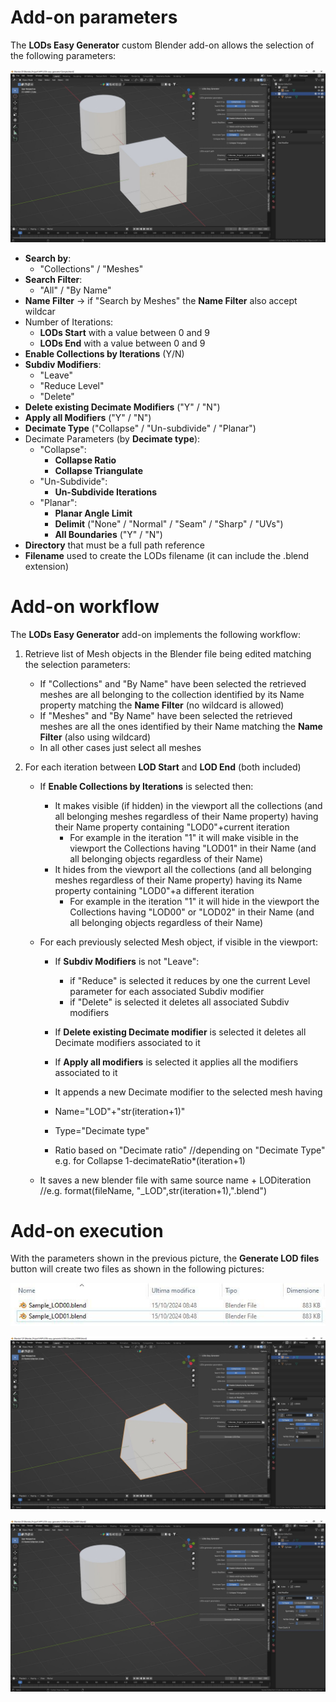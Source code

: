 # Add-on parameters

The **LODs Easy Generator** custom Blender add-on allows the selection of the following parameters:

![Parameters](./images/Parameters.jpg)

- **Search by**:
  - "Collections" / "Meshes"
- **Search Filter**:
  - "All" / "By Name"
- **Name Filter** -> if "Search by Meshes" the **Name Filter** also accept wildcar
- Number of Iterations:
  - **LODs Start** with a value between 0 and 9
  - **LODs End** with a value between 0 and 9
- **Enable Collections by Iterations** (Y/N)
- **Subdiv Modifiers**:
  - "Leave"
  - "Reduce Level"
  - "Delete"
- **Delete existing Decimate Modifiers** ("Y" / "N")
- **Apply all Modifiers** ("Y" / "N")
- **Decimate Type** ("Collapse" / "Un-subdivide" / "Planar")
- Decimate Parameters (by **Decimate type**):
  - "Collapse":
    - **Collapse Ratio**
    - **Collapse Triangulate**
  - "Un-Subdivide":
    - **Un-Subdivide Iterations**
  - "Planar":
    - **Planar Angle Limit** 
    - **Delimit** ("None" / "Normal" / "Seam" / "Sharp" / "UVs")
    - **All Boundaries** ("Y" / "N")
- **Directory** that must be a full path reference
- **Filename** used to create the LODs filename (it can include the .blend extension)

# Add-on workflow
The **LODs Easy Generator** add-on implements the following workflow:
1. Retrieve list of Mesh objects in the Blender file being edited matching the selection parameters:
   - If "Collections" and "By Name" have been selected the retrieved meshes are all belonging to the collection identified by its Name property matching the **Name Filter** (no wildcard is allowed)
   - If "Meshes" and "By Name" have been selected the retrieved meshes are all the ones identified by their Name matching the **Name Filter** (also using wildcard)
   - In all other cases just select all meshes

2. For each iteration between **LOD Start** and **LOD End** (both included)
    - If **Enable Collections by Iterations** is selected then:
      - It makes visible (if hidden) in the viewport all the collections (and all belonging meshes regardless of their Name property) having their Name property containing "LOD0"+current iteration
        - For example in the iteration "1" it will make visible in the viewport the Collections having "LOD01" in their Name (and all belonging objects regardless of their Name)  
      - It hides from the viewport all the collections (and all belonging meshes regardless of their Name property) having its Name property containing "LOD0"+a different iteration
        - For example in the iteration "1" it will hide in the viewport the Collections having "LOD00" or "LOD02" in their Name (and all belonging objects regardless of their Name)

    - For each previously selected Mesh object, if visible in the viewport:
      - If **Subdiv Modifiers** is not "Leave":
        - if "Reduce" is selected it reduces by one the current Level parameter for each associated Subdiv modifier
        - if "Delete" is selected it deletes all associated Subdiv modifiers

      - If **Delete existing Decimate modifier** is selected it deletes all Decimate modifiers associated to it

      - If **Apply all modifiers** is selected it applies all the modifiers associated to it

      - It appends a new Decimate modifier to the selected mesh having
      - Name="LOD"+"str(iteration+1)"
      - Type="Decimate type"
      - Ratio based on "Decimate ratio"   //depending on "Decimate Type" e.g. for Collapse 1-decimateRatio*(iteration+1) 

    - It saves a new blender file with same source name + LODiteration   //e.g. format(fileName, "_LOD",str(iteration+1),".blend")

# Add-on execution
With the parameters shown in the previous picture, the **Generate LOD files** button will create two files as shown in the following pictures:

![LODSfiles](./images/LODs_files.jpg)

![LODsIteration0](./images/LODs_Iteration_0.jpg)

![LODsIteration1](./images/LODs_Iteration_1.jpg)
